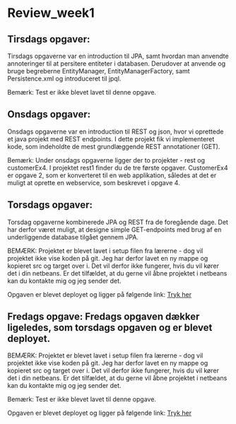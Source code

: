 # Review_week1
## Tirsdags opgaver:

Tirsdags opgaverne var en introduction til JPA, samt hvordan man anvendte annoteringer til at persitere entiteter i databasen. Derudover at anvende og bruge begreberne EntityManager, EntityManagerFactory, samt Persistence.xml og introduceret til jpql.

Bemærk: Test er ikke blevet lavet til denne opgave.

## Onsdags opgaver:

Onsdags opgaverne var en introduction til REST og json, hvor vi oprettede et java projekt med REST endpoints. I dette projekt fik vi implementeret kode, som indeholdte de mest grundlæggende REST annotationer (GET).

Bemærk: Under onsdags opgaverne ligger der to projekter - rest og customerEx4. I projektet rest1 finder du de tre første opgaver. CustomerEx4 er opgave 2, som er konverteret til en web applikation, således at det er muligt at oprette en webservice, som beskrevet i opgave 4.

## Torsdags opgaver:

Torsdag opgaverne kombinerede JPA og REST fra de foregående dage. Det har derfor været muligt, at designe simple GET-endpoints med brug af en underliggende database tilgået gennem JPA.

BEMÆRK: Projektet er blevet lavet i setup filen fra lærerne - dog vil projektet ikke vise koden på git. Jeg har derfor lavet en ny mappe og kopieret src og target over i. Det vil derfor ikke fungerer, hvis du vil kører det i din netbeans. Er det tilfældet, at du gerne vil åbne projektet i netbeans kan du kontakte mig og jeg sender det.

Opgaven er blevet deployet og ligger på følgende link: [Tryk her](http://206.189.53.103:8080/Employee/api/employee/all)

## Fredags opgave: Fredags opgaven dækker ligeledes, som torsdags opgaven og er blevet deployet.

BEMÆRK: Projektet er blevet lavet i setup filen fra lærerne - dog vil projektet ikke vise koden på git. Jeg har derfor lavet en ny mappe og kopieret src og target over i. Det vil derfor ikke fungerer, hvis du vil kører det i din netbeans. Er det tilfældet, at du gerne vil åbne projektet i netbeans kan du kontakte mig og jeg sender det.

Bemærk: Test er ikke blevet lavet til denne opgave.

Opgaven er blevet deployet og ligger på følgende link: [Tryk her](http://206.189.53.103:8080/bank/api/bankcustomer/all)
